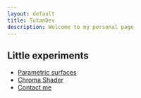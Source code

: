```yaml
---
layout: default
title: TutanDev
description: Welcome to my personal page
---
```


## Little experiments
* [Parametric surfaces](./UnityPortfolio/ParametricSurfaces.html)
* [Chroma Shader](./UnityPortfolio/ChromaShader.html)
* [Contact me](./contact.html)
